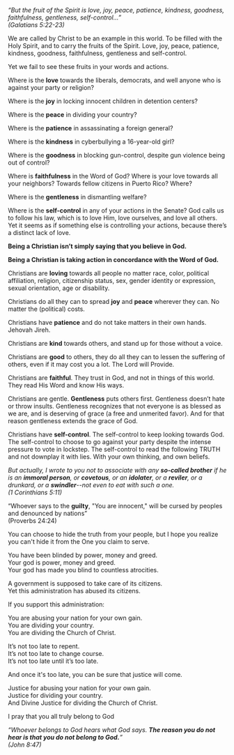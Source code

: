 *“But the fruit of the Spirit is love, joy, peace, patience, kindness, goodness, faithfulness, gentleness, self-control...”  
(Galatians 5:22-23)*  
  
We are called by Christ to be an example in this world. To be filled with the Holy Spirit, and to carry the fruits of the Spirit. Love, joy, peace, patience, kindness, goodness, faithfulness, gentleness and self-control.  
  
Yet we fail to see these fruits in your words and actions.  
  
Where is the **love** towards the liberals, democrats, and well anyone who is against your party or religion?  
  
Where is the **joy** in locking innocent children in detention centers?  
  
Where is the **peace** in dividing your country?  
  
Where is the **patience** in assassinating a foreign general?  
  
Where is the **kindness** in cyberbullying a 16-year-old girl?  
  
Where is the **goodness** in blocking gun-control, despite gun violence being out of control?  
  
Where is **faithfulness** in the Word of God? Where is your love towards all your neighbors? Towards fellow citizens in Puerto Rico? Where?  
  
Where is the **gentleness** in dismantling welfare?  
  
Where is the **self-control** in any of your actions in the Senate? God calls us to follow his law, which is to love Him, love ourselves, and love all others. Yet it seems as if something else is controlling your actions, because there’s a distinct lack of love.  
  
**Being a Christian isn’t simply saying that you believe in God.**  
  
**Being a Christian is taking action in concordance with the Word of God.**  
  
Christians are **loving** towards all people no matter race, color, political affiliation, religion, citizenship status, sex, gender identity or expression, sexual orientation, age or disability.  
  
Christians do all they can to spread **joy** and **peace** wherever they can. No matter the (political) costs.  
  
Christians have **patience** and do not take matters in their own hands. Jehovah Jireh.  
  
Christians are **kind** towards others, and stand up for those without a voice.  
  
Christians are **good** to others, they do all they can to lessen the suffering of others, even if it may cost you a lot. The Lord will Provide.  
  
Christians are **faithful**. They trust in God, and not in things of this world. They read His Word and know His ways.  
  
Christians are gentle. **Gentleness** puts others first. Gentleness doesn’t hate or throw insults. Gentleness recognizes that not everyone is as blessed as we are, and is deserving of grace (a free and unmerited favor). And for that reason gentleness extends the grace of God.  
  
Christians have **self-control**. The self-control to keep looking towards God. The self-control to choose to go against your party despite the intense pressure to vote in lockstep. The self-control to read the following TRUTH and not downplay it with lies. With your own thinking, and own beliefs.  
  
*But actually, I wrote to you not to associate with any **so-called brother** if he is an **immoral person**, or **covetous**, or an **idolater**, or a **reviler**, or a drunkard, or a **swindler**--not even to eat with such a one.   
(1 Corinthians 5:11)*

“Whoever says to the **guilty**, "You are innocent," will be cursed by peoples and denounced by nations”  
(Proverbs 24:24)

You can choose to hide the truth from your people, but I hope you realize you can't hide it from the One you claim to serve.

You have been blinded by power, money and greed.  
Your god is power, money and greed.  
Your god has made you blind to countless atrocities.  
  
A government is supposed to take care of its citizens.  
Yet this administration has abused its citizens.  
  
If you support this administration:  
  
You are abusing your nation for your own gain.  
You are dividing your country.  
You are dividing the Church of Christ.  
  
It’s not too late to repent.  
It’s not too late to change course.  
It’s not too late until it’s too late.  
  
And once it's too late, you can be sure that justice will come.  
  
Justice for abusing your nation for your own gain.  
Justice for dividing your country.  
And Divine Justice for dividing the Church of Christ.  
  
I pray that you all truly belong to God  
  
*“Whoever belongs to God hears what God says. **The reason you do not hear is that you do not belong to God.**”  
(John 8:47)*
